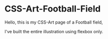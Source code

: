# CSS-Art-Football-Field

Hello, this is my CSS-Art page of a Football field,

I've built the entire illustration using flexbox only.
